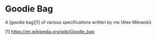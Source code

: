 # Goodie Bag
A [goodie bag][1] of various specifications written by me (Alex Miłowski)

[1] https://en.wikipedia.org/wiki/Goodie_bag
